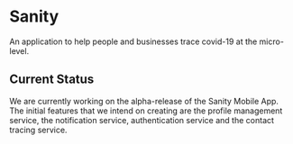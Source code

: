 # Sanity

An application to help people and businesses trace covid-19 at the micro-level.

## Current Status

We are currently working on the alpha-release of the Sanity Mobile App. The initial features that we intend on creating are the profile management service, the notification service, authentication service and the contact tracing service. 
